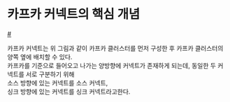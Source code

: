 # 카프카 커넥트의 핵심 개념

[#](#)
 
카프카 커넥트는 위 그림과 같이 카프카 클러스터를 먼저 구성한 후 카프카 클러스터의 양쪽 옆에 배치할 수 있다.     
카프카를 기준으로 들어오고 나가는 양방향에 커넥트가 존재하게 되는데, 동일한 두 커넥트를 서로 구분하기 위해   
소스 방향에 있는 커넥트를 소스 커넥트,        
싱크 방향에 있는 커넥트를 싱크 커넥트라고한다.    
